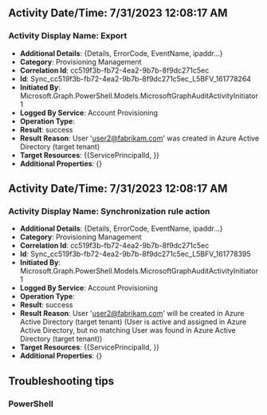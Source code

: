 ## Activity Date/Time: 7/31/2023 12:08:17 AM
### Activity Display Name: Export
- **Additional Details**: {Details, ErrorCode, EventName, ipaddr...}
- **Category**: Provisioning Management
- **Correlation Id**: cc519f3b-fb72-4ea2-9b7b-8f9dc271c5ec
- **Id**: Sync_cc519f3b-fb72-4ea2-9b7b-8f9dc271c5ec_L5BFV_161778264
- **Initiated By**: Microsoft.Graph.PowerShell.Models.MicrosoftGraphAuditActivityInitiator1
- **Logged By Service**: Account Provisioning
- **Operation Type**: 
- **Result**: success
- **Result Reason**: User 'user2@fabrikam.com' was created in Azure Active Directory (target tenant)
- **Target Resources**: {{ServicePrincipalId, }}
- **Additional Properties**: {}

## Activity Date/Time: 7/31/2023 12:08:17 AM
### Activity Display Name: Synchronization rule action
- **Additional Details**: {Details, ErrorCode, EventName, ipaddr...}
- **Category**: Provisioning Management
- **Correlation Id**: cc519f3b-fb72-4ea2-9b7b-8f9dc271c5ec
- **Id**: Sync_cc519f3b-fb72-4ea2-9b7b-8f9dc271c5ec_L5BFV_161778395
- **Initiated By**: Microsoft.Graph.PowerShell.Models.MicrosoftGraphAuditActivityInitiator1
- **Logged By Service**: Account Provisioning
- **Operation Type**: 
- **Result**: success
- **Result Reason**: User 'user2@fabrikam.com' will be created in Azure Active Directory (target tenant) (User is active and assigned in Azure Active Directory, but no matching User was found in Azure Active Directory (target tenant))
- **Target Resources**: {{ServicePrincipalId, }}
- **Additional Properties**: {}

## Troubleshooting tips
### PowerShell